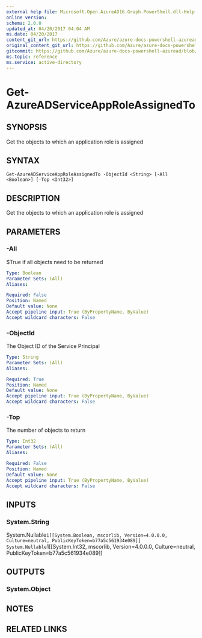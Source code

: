```yaml
---
external help file: Microsoft.Open.AzureAD16.Graph.PowerShell.dll-Help.xml
online version:
schema: 2.0.0
updated_at: 04/20/2017 04:04 AM
ms.date: 04/20/2017
content_git_url: https://github.com/Azure/azure-docs-powershell-azuread/blob/VinceSmith-patch-5/Azure%20AD%20Cmdlets/AzureAD/v2/Get-AzureADServiceAppRoleAssignedTo.md
original_content_git_url: https://github.com/Azure/azure-docs-powershell-azuread/blob/VinceSmith-patch-5/Azure%20AD%20Cmdlets/AzureAD/v2/Get-AzureADServiceAppRoleAssignedTo.md
gitcommit: https://github.com/Azure/azure-docs-powershell-azuread/blob/785cafde2210485948fad58dd6f2d5df74b18bde
ms.topic: reference
ms.service: active-directory
---
```


# Get-AzureADServiceAppRoleAssignedTo

## SYNOPSIS
Get the objects to which an application role is assigned

## SYNTAX

```
Get-AzureADServiceAppRoleAssignedTo -ObjectId <String> [-All <Boolean>] [-Top <Int32>]
```

## DESCRIPTION
Get the objects to which an application role is assigned


## PARAMETERS

### -All
$True if all objects need to be returned

```yaml
Type: Boolean
Parameter Sets: (All)
Aliases: 

Required: False
Position: Named
Default value: None
Accept pipeline input: True (ByPropertyName, ByValue)
Accept wildcard characters: False
```

### -ObjectId
The Object ID of the Service Principal

```yaml
Type: String
Parameter Sets: (All)
Aliases: 

Required: True
Position: Named
Default value: None
Accept pipeline input: True (ByPropertyName, ByValue)
Accept wildcard characters: False
```

### -Top
The number of objects to return

```yaml
Type: Int32
Parameter Sets: (All)
Aliases: 

Required: False
Position: Named
Default value: None
Accept pipeline input: True (ByPropertyName, ByValue)
Accept wildcard characters: False
```

## INPUTS

### System.String
System.Nullable`1[[System.Boolean, mscorlib, Version=4.0.0.0, Culture=neutral, PublicKeyToken=b77a5c561934e089]]
System.Nullable`1[[System.Int32, mscorlib, Version=4.0.0.0, Culture=neutral, PublicKeyToken=b77a5c561934e089]]


## OUTPUTS

### System.Object

## NOTES

## RELATED LINKS

